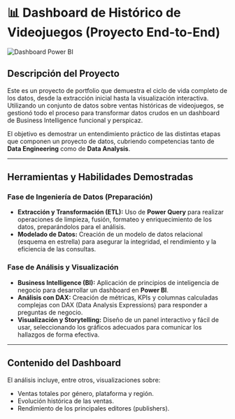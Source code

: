 # 📊 Dashboard de Histórico de Videojuegos (Proyecto End-to-End)

![Dashboard Power BI](img/dashboard.png)

## Descripción del Proyecto
Este es un proyecto de portfolio que demuestra el ciclo de vida completo de los datos, desde la extracción inicial hasta la visualización interactiva. Utilizando un conjunto de datos sobre ventas históricas de videojuegos, se gestionó todo el proceso para transformar datos crudos en un dashboard de Business Intelligence funcional y perspicaz.

El objetivo es demostrar un entendimiento práctico de las distintas etapas que componen un proyecto de datos, cubriendo competencias tanto de **Data Engineering** como de **Data Analysis**.

---

## Herramientas y Habilidades Demostradas

### Fase de Ingeniería de Datos (Preparación)
*   **Extracción y Transformación (ETL):** Uso de **Power Query** para realizar operaciones de limpieza, fusión, formateo y enriquecimiento de los datos, preparándolos para el análisis.
*   **Modelado de Datos:** Creación de un modelo de datos relacional (esquema en estrella) para asegurar la integridad, el rendimiento y la eficiencia de las consultas.

### Fase de Análisis y Visualización
*   **Business Intelligence (BI):** Aplicación de principios de inteligencia de negocio para desarrollar un dashboard en **Power BI**.
*   **Análisis con DAX:** Creación de métricas, KPIs y columnas calculadas complejas con DAX (Data Analysis Expressions) para responder a preguntas de negocio.
*   **Visualización y Storytelling:** Diseño de un panel interactivo y fácil de usar, seleccionando los gráficos adecuados para comunicar los hallazgos de forma efectiva.

---

## Contenido del Dashboard
El análisis incluye, entre otros, visualizaciones sobre:
*   Ventas totales por género, plataforma y región.
*   Evolución histórica de las ventas.
*   Rendimiento de los principales editores (publishers).

